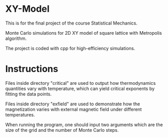 # XY-Model

This is for the final project of the course Statistical Mechanics.

Monte Carlo simulations for 2D XY model of square lattice with Metropolis algorithm.

The project is coded with cpp for high-efficiency simulations.

# Instructions

Files inside directory "critical" are used to output how thermodynamics quantities vary with temperature, which can yield critical exponents by fitting the data points.  

Files inside directory "exfield" are used to demonstrate how the magnetization varies with external magnetic field under different temperatures.

When running the program, one should input two arguments which are the size of the grid and the number of Monte Carlo steps.
